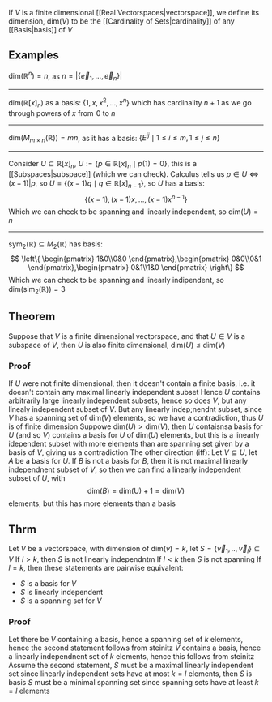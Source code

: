 If $V$ is a finite dimensional [[Real Vectorspaces|vectorspace]], we define its dimension, $\text{dim}(V)$ to be the [[Cardinality of Sets|cardinality]] of any [[Basis|basis]] of $V$
## Examples
$\text{dim}(\mathbb{R}^{n})=n$, as $n=|\{ \vec{e}_{1},\dots,\vec{e}_{n} \}|$
___
$\text{dim}(\mathbb{R}[x]_{n})$ as a basis: $\{ 1,x,x^{2},\dots,x^{n} \}$ which has cardinality $n+1$ as we go through powers of $x$ from $\hspace{0pt}0$ to $n$
___
$\text{dim}(M_{m\times n}(\mathbb{R}))=mn$, as it has a basis: $\{ E^{ij}\mid 1\leq i\leq m,1\leq j\leq n \}$
___
Consider $U\subseteq \mathbb{R}[x]_{n}$, $U:=\{ p\in\mathbb{R}[x]_{n}\mid p(1)=0 \}$, this is a [[Subspaces|subspace]] (which we can check). Calculus tells us $p \in U\iff(x-1)|p$, so $U=\{ (x-1)q\mid q\in\mathbb{R}[x]_{n-1} \}$, so $U$ has a basis: 
$$
\{ (x-1),(x-1)x,\dots,(x-1)x^{n-1} \}
$$
Which we can check to be spanning and linearly independent, so $\text{dim}(U)=n$
___
$\text{sym}_{2}(\mathbb{R})\subseteq M_{2}(\mathbb{R})$ has basis:
$$
\left\{  \begin{pmatrix}
1&0\\0&0
\end{pmatrix},\begin{pmatrix}
0&0\\0&1
\end{pmatrix},\begin{pmatrix}
0&1\\1&0
\end{pmatrix}  \right\}
$$
Which we can check to be spanning and linearly indipendent, so $\text{dim}(\text{sim}_{2}(\mathbb{R}))=3$
## Theorem
Suppose that $V$ is a finite dimensional vectorspace, and that $U\in V$ is a subspace of $V$, then $U$ is also finite dimensional, $\text{dim}(U)\leq \text{dim}(V)$
### Proof
If $U$ were not finite dimensional, then it doesn't contain a finite basis, i.e. it doesn't contain any maximal linearly independent subset
Hence $U$ contains arbitrarily large linearly independent subsets, hence so does $V$, but any linealy independent subset of $V$. But any linearly indep;nendnt subset, since $V$ has a spanning set of $\text{dim}(V)$ elements, so we have a contradiction, thus $U$ is of finite dimension
Suppowe $\text{dim}(U)>\text{dim}(V)$, then $U$ contaisnsa basis for $U$ (and so $V$) contains a basis for $U$ of $\text{dim}(U)$ elements, but this is a linearly idependent subset with more elements than are spanning set given by a basis of $V$, giving us a contradiction
The other direction (iff):
Let $V\subseteq U$, let $A$ be a basis for $U$. If $B$ is not a basis for $B$, then it is not maximal linearly independnent subset of $V$, so then we can find a linearly independent subset of $U$, with
$$
\text{dim}(B)=\text{dim(U)}+1=\text{dim}(V)
$$
elements, but this has more elements than a basis
## Thrm
Let $V$ be a vectorspace, with dimension of $\text{dim}(v)=k$, let $S=\{ \vec{v}_{1},..,\vec{v}_{l} \}\subseteq V$
If $l>k$, then $S$ is not linearly independntm If $l<k$ then $S$ is not spanning
If $l=k$, then these statements are pairwise equivalent:
- $S$ is a basis for $V$
- $S$ is linearly independent
- $S$ is a spanning set for $V$
### Proof
Let there be $V$ containing a basis, hence a spanning set of $k$ elements, hence the second statement follows from steinitz
$V$ contains a basis, hence a linearly independnent set of $k$ elements, hence this follows from steinitz
Assume the second statement, $S$ must be a maximal linearly independent set since linearly independent sets have at most $k=l$ elements, then $S$ is  basis
$S$ must be a minimal spanning set since spanning sets have at least $k=l$ elements